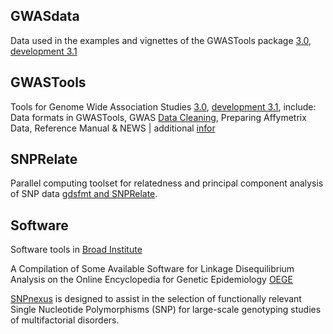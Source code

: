 ## GWASdata

Data used in the examples and vignettes of the GWASTools package [3.0](http://www.bioconductor.org/packages/release/data/experiment/html/GWASdata.html), 
[development 3.1](http://www.bioconductor.org/packages/devel/data/experiment/html/GWASdata.html)

## GWASTools

Tools for Genome Wide Association Studies [3.0](http://www.bioconductor.org/packages/release/bioc/html/GWASTools.html),
[development 3.1](http://www.bioconductor.org/packages/devel/bioc/html/GWASTools.html), include: 
Data formats in GWASTools, GWAS [Data Cleaning](http://www.bioconductor.org/packages/release/bioc/vignettes/GWASTools/inst/doc/DataCleaning.pdf), Preparing Affymetrix Data, Reference Manual & NEWS | additional [infor](http://bioinformatics.lofter.com/view)

## SNPRelate

Parallel computing toolset for relatedness and principal component analysis of SNP data 
[gdsfmt and SNPRelate](http://www.bioconductor.org/packages/release/bioc/html/SNPRelate.html).

## Software

Software tools in [Broad Institute](http://www.broadinstitute.org/scientific-community/software)

A Compilation of Some Available Software for Linkage Disequilibrium Analysis on the Online Encyclopedia for Genetic Epidemiology [OEGE](http://www.genes.org.uk/software/LD-software.shtml)

[SNPnexus](http://snp-nexus.org/about.html) is designed to assist in the selection of functionally relevant Single Nucleotide Polymorphisms (SNP) for large-scale genotyping studies of multifactorial disorders. 
